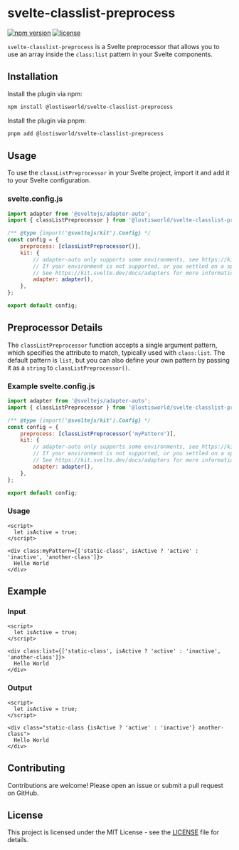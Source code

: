 # svelte-classlist-preprocess

[![npm version](https://badge.fury.io/js/%40lostisworld%2Fsvelte-classlist-preprocess.svg)](https://badge.fury.io/js/%40lostisworld%2Fsvelte-classlist-preprocess)
[![license](https://img.shields.io/badge/license-MIT-brightgreen.svg)](https://github.com/LoStis-World/svelte-classlist-preprocess/blob/main/LICENSE)

`svelte-classlist-preprocess` is a Svelte preprocessor that allows you to use an array inside the `class:list` pattern in your Svelte components.

## Installation

Install the plugin via npm:

```bash
npm install @lostisworld/svelte-classlist-preprocess
```

Install the plugin via pnpm:

```bash
pnpm add @lostisworld/svelte-classlist-preprocess
```

## Usage

To use the `classListPreprocessor` in your Svelte project, import it and add it to your Svelte configuration.

### svelte.config.js

```javascript
import adapter from '@sveltejs/adapter-auto';
import { classListPreprocessor } from '@lostisworld/svelte-classlist-preprocess';

/** @type {import('@sveltejs/kit').Config} */
const config = {
	preprocess: [classListPreprocessor()],
	kit: {
		// adapter-auto only supports some environments, see https://kit.svelte.dev/docs/adapter-auto for a list.
		// If your environment is not supported, or you settled on a specific environment, switch out the adapter.
		// See https://kit.svelte.dev/docs/adapters for more information about adapters.
		adapter: adapter(),
	},
};

export default config;
```

## Preprocessor Details

The `classListPreprocessor` function accepts a single argument pattern, which specifies the attribute to match, typically used with `class:list`. The default pattern is `list`, but you can also define your own pattern by passing it as a `string` to `classListPreprocessor()`.

### Example svelte.config.js

```javascript
import adapter from '@sveltejs/adapter-auto';
import { classListPreprocessor } from '@lostisworld/svelte-classlist-preprocess';

/** @type {import('@sveltejs/kit').Config} */
const config = {
	preprocess: [classListPreprocessor('myPattern')],
	kit: {
		// adapter-auto only supports some environments, see https://kit.svelte.dev/docs/adapter-auto for a list.
		// If your environment is not supported, or you settled on a specific environment, switch out the adapter.
		// See https://kit.svelte.dev/docs/adapters for more information about adapters.
		adapter: adapter(),
	},
};

export default config;
```

### Usage

```svelte
<script>
  let isActive = true;
</script>

<div class:myPattern={['static-class', isActive ? 'active' : 'inactive', 'another-class']}>
  Hello World
</div>
```

## Example

### Input

```svelte
<script>
  let isActive = true;
</script>

<div class:list={['static-class', isActive ? 'active' : 'inactive', 'another-class']}>
  Hello World
</div>
```

### Output

```svelte
<script>
  let isActive = true;
</script>

<div class="static-class {isActive ? 'active' : 'inactive'} another-class">
  Hello World
</div>
```

## Contributing

Contributions are welcome! Please open an issue or submit a pull request on GitHub.

## License

This project is licensed under the MIT License - see the [LICENSE](LICENSE) file for details.
